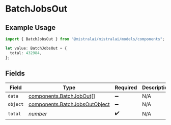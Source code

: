 # BatchJobsOut

## Example Usage

```typescript
import { BatchJobsOut } from "@mistralai/mistralai/models/components";

let value: BatchJobsOut = {
  total: 432984,
};
```

## Fields

| Field                                                                          | Type                                                                           | Required                                                                       | Description                                                                    |
| ------------------------------------------------------------------------------ | ------------------------------------------------------------------------------ | ------------------------------------------------------------------------------ | ------------------------------------------------------------------------------ |
| `data`                                                                         | [components.BatchJobOut](../../models/components/batchjobout.md)[]             | :heavy_minus_sign:                                                             | N/A                                                                            |
| `object`                                                                       | [components.BatchJobsOutObject](../../models/components/batchjobsoutobject.md) | :heavy_minus_sign:                                                             | N/A                                                                            |
| `total`                                                                        | *number*                                                                       | :heavy_check_mark:                                                             | N/A                                                                            |